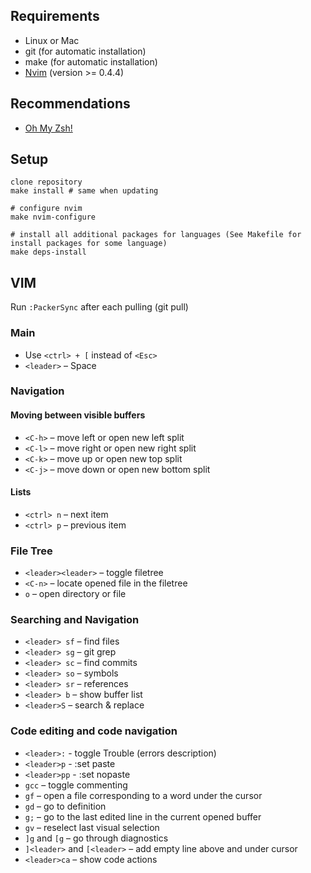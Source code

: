 ## Requirements

* Linux or Mac
* git (for automatic installation)
* make (for automatic installation)
* [Nvim](https://github.com/neovim/neovim/wiki/Installing-Neovim) (version >= 0.4.4)

## Recommendations

* [Oh My Zsh!](https://github.com/ohmyzsh/ohmyzsh)

## Setup

```
clone repository
make install # same when updating

# configure nvim
make nvim-configure

# install all additional packages for languages (See Makefile for install packages for some language)
make deps-install
```

## VIM

Run `:PackerSync` after each pulling (git pull)

### Main

* Use `<ctrl> + [` instead of `<Esc>`
* `<leader>` – Space

### Navigation

#### Moving between visible buffers

* `<C-h>` – move left or open new left split
* `<C-l>` – move right or open new right split
* `<C-k>` – move up or open new top split
* `<C-j>` – move down or open new bottom split

#### Lists

* `<ctrl> n` – next item
* `<ctrl> p` – previous item

### File Tree

* `<leader><leader>` – toggle filetree
* `<C-n>` – locate opened file in the filetree
* `o` – open directory or file

### Searching and Navigation

* `<leader> sf` – find files
* `<leader> sg` – git grep
* `<leader> sc` – find commits
* `<leader> so` – symbols
* `<leader> sr` – references
* `<leader> b` – show buffer list
* `<leader>S` – search & replace

### Code editing and code navigation

* `<leader>:` - toggle Trouble (errors description)
* `<leader>p` - :set paste
* `<leader>pp` - :set nopaste
* `gcc` – toggle commenting
* `gf` – open a file corresponding to a word under the cursor
* `gd` – go to definition
* `g;` – go to the last edited line in the current opened buffer
* `gv` – reselect last visual selection
* `]g` and `[g` – go through diagnostics
* `]<leader>` and `[<leader>` – add empty line above and under cursor
* `<leader>ca` – show code actions
